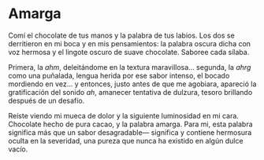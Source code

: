 # Amarga

Comí el chocolate de tus manos y la palabra de tus labios. Los dos se derritieron en mi boca y en mis pensamientos: la palabra oscura dicha con voz hermosa y el lingote oscuro de suave chocolate. Saboree cada sílaba.

Primera, la *ahm*, deleitándome en la textura maravillosa...
segunda, la *ahrg* como una puñalada, lengua herida por ese sabor intenso, el bocado mordiendo en vez...
y entonces, justo antes de que me agobiara, apareció la gratificación del sonido *ah*, amanecer tentativa de dulzura, tesoro brillando después de un desafío.

Reíste viendo mi mueca de dolor y la siguiente luminosidad en mi cara. Chocolate hecho de pura cacao, y la palabra amarga. Para mi, esta palabra significa más que un sabor desagradable— significa y contiene hermosura oculta en la severidad, una pureza que nunca ha existido en algún dulce vacío. 

